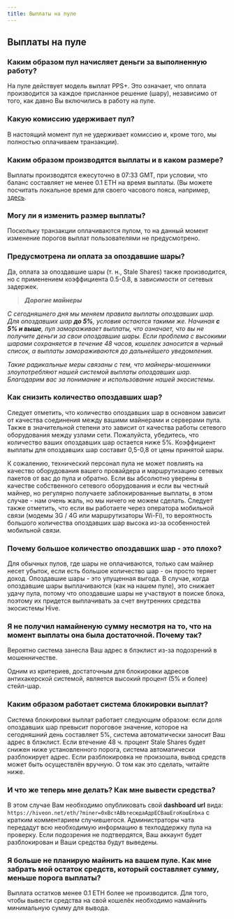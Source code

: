 ```yaml
---
title: Выплаты на пуле
---
```


## Выплаты на пуле
### Каким образом пул начисляет деньги за выполненную работу?
На пуле действует модель выплат PPS+. Это означает, что оплата производится за каждое присланное решение (шару), независимо от того, как давно Вы включились в работу на пуле.

### Какую комиссию удерживает пул?
В настоящий момент пул не удерживает комиссию и, кроме того, мы полностью оплачиваем транзакции).

### Каким образом производятся выплаты и в каком размере?
Выплаты производятся ежесуточно в 07:33 GMT, при условии, что баланс составляет не менее 0.1 ETH на время выплаты.
(Вы можете посчитать локальное время для своего часового пояса, например, <a href="https://time100.ru/GMT">здесь</a>.

### Могу ли я изменить размер выплаты?
Поскольку транзакции оплачиваются пулом, то на данный момент изменение порогов выплат пользователями не предусмотрено.

### Предусмотрена ли оплата за опоздавшие шары?
Да, оплата за опоздавшие шары (т. н., Stale Shares) также производится, но с применением коэффициента 0.5-0.8, в зависимости от сетевых задержек.


> __*Дорогие майнеры*__

_С сегодняшнего дня мы меняем правила выплаты опоздавших шар. Для опоздавших шар **до 5%**, условия остаются такими же. Начиная **с 5% и выше**, пул замораживает выплаты, что означает, что вы не получите деньги за свои опоздавшие шары. Если проблема с высокими шарами сохраняется в течение 48 часов, кошелек заносится в черный список, а выплаты замораживаются до дальнейшего уведомления._

_Такие радикальные меры связаны с тем, что майнеры-мошенники злоупотребляют нашей системой выплаты опоздавших шар. Благодарим вас за понимание и использование нашей экосистемы._

### Как снизить количество опоздавших шар?
Следует отметить, что количество опоздавших шар в основном зависит от качества соединения между вашими майнерами и серверами пула. Также в значительной степени это зависит от качества работы сетевого оборудования между узлами сети. Пожалуйста, убедитесь, что количество ваших опоздавших шар остается ниже 5%. Коэффициент выплаты для опоздавших шар составит 0,5-0,8 от цены принятой шары.

К сожалению, технический персонал пула не может повлиять на качество оборудования вашего провайдера и маршрутизацию сетевых пакетов от вас до пула и обратно. Если вы абсолютно уверены в качестве собственного сетевого оборудования и если вы честный майнер, но регулярно получаете заблокированные выплаты, в этом случае - нам очень жаль, но мы ничего не можем сделать. Следует также отметить, что если вы работаете через оператора мобильной связи (модемы 3G / 4G или маршрутизаторы Wi-Fi), то вероятность большого количества опоздавших шар высока из-за особенностей мобильной связи.

### Почему большое количество опоздавших шар - это плохо?
Для обычных пулов, где шары не оплачиваются, только сам майнер несет убыток, если есть большое количество шар - он просто теряет доход. Опоздавшие шары - это упущенная выгода. В случае, когда опоздавшие шары выплачиваются (как на нашем пуле), это снижает удачу пула, потому что опоздавшие шары не участвуют в поиске блока, поэтому их придется выплачивать за счет внутренних средства экосистемы Hive.

### Я не получил намайненую сумму несмотря на то, что на момент выплаты она была достаточной. Почему так?
Вероятно система занесла Ваш адрес в блэклист из-за подозрений в мошенничестве.

Одним из критериев, достаточным для блокировки адресов антихакерской системой, является высокий процент (5% и более) стейл-шар.

### Каким образом работает система блокировки выплат?
Система блокировки выплат работает следующим образом: если доля опоздавших шар превысит пороговое значение, которое на сегодняшний день составляет 5%, система автоматически заносит Ваш адрес в блэклист. Если втечение 48 ч. процент Stale Shares будет снижен ниже установленного порога, система автоматически разблокирует адрес. Если разблокировка не произошла, вывод средств может быть осуществлён вручную. О том как это сделать, читайте ниже.

### И что же теперь мне делать? Как мне вывести средства?
В этом случае Вам необходимо опубликовать свой **dashboard url** вида: `https://hiveon.net/eth/?miner=0xВстАВЬтесюдаАдрЕСВашЕгоКошЕлЬка` с кратким комментарием случившегося. Администраторы чата передадут всю необходимую информацию в техподдержку пула на проверку. Если подозрения не подтвердятся, Ваш аккаунт будет разблокирован и Ваши средства будут выведены.

### Я больше не планирую майнить на вашем пуле. Как мне забрать мой остаток средств, который составляет сумму, меньше порога выплаты?
Выплата остатков менее 0.1 ETH более не производится. Для того, чтобы вывести средства на свой кошелёк необходимо намайнить минимальную сумму для вывода.
